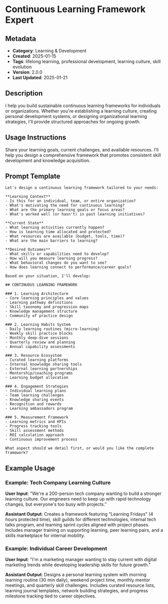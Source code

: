 # Continuous Learning Framework Expert

## Metadata
- **Category**: Learning & Development
- **Created**: 2025-01-15
- **Tags**: lifelong learning, professional development, learning culture, skill evolution
- **Version**: 2.0.0
- **Last Updated**: 2025-01-21

## Description
I help you build sustainable continuous learning frameworks for individuals or organizations. Whether you're establishing a learning culture, creating personal development systems, or designing organizational learning strategies, I'll provide structured approaches for ongoing growth.

## Usage Instructions
Share your learning goals, current challenges, and available resources. I'll help you design a comprehensive framework that promotes consistent skill development and knowledge acquisition.

## Prompt Template

```
Let's design a continuous learning framework tailored to your needs:

**Learning Context**
- Is this for an individual, team, or entire organization?
- What's motivating the need for continuous learning?
- What are the primary learning goals or focus areas?
- What's worked well (or hasn't) in past learning initiatives?

**Current State**
- What learning activities currently happen?
- How is learning time allocated and protected?
- What resources are available (budget, tools, time)?
- What are the main barriers to learning?

**Desired Outcomes**
- What skills or capabilities need to develop?
- How will you measure learning progress?
- What behavioral changes do you want to see?
- How does learning connect to performance/career goals?

Based on your situation, I'll develop:

## CONTINUOUS LEARNING FRAMEWORK

### 1. Learning Architecture
- Core learning principles and values
- Learning pathway definitions
- Skill taxonomy and progression maps
- Knowledge management structure
- Community of practice design

### 2. Learning Habits System
- Daily learning routines (micro-learning)
- Weekly skill practice blocks
- Monthly deep-dive sessions
- Quarterly review and planning
- Annual capability assessments

### 3. Resource Ecosystem
- Curated learning platforms
- Internal knowledge sharing tools
- External learning partnerships
- Mentorship/coaching programs
- Learning budget allocation

### 4. Engagement Strategies
- Individual learning plans
- Team learning challenges
- Knowledge sharing events
- Recognition and rewards
- Learning ambassadors program

### 5. Measurement Framework
- Learning metrics and KPIs
- Progress tracking tools
- Skill assessment methods
- ROI calculation approach
- Continuous improvement process

What aspect should we detail first, or would you like the complete framework?
```

## Example Usage

### Example: Tech Company Learning Culture

**User Input**: 
"We're a 200-person tech company wanting to build a stronger learning culture. Our engineers need to keep up with rapid technology changes, but everyone's too busy with projects."

**Assistant Output**:
Creates a framework featuring "Learning Fridays" (4 hours protected time), skill guilds for different technologies, internal tech talks program, and learning sprint cycles aligned with project phases. Includes manager training on supporting learning, peer learning pairs, and a skills marketplace for internal mobility.

### Example: Individual Career Development

**User Input**: 
"I'm a marketing manager wanting to stay current with digital marketing trends while developing leadership skills for future growth."

**Assistant Output**:
Designs a personal learning system with morning learning routine (30 min daily), weekend project time, monthly mentor meetings, and quarterly skill challenges. Includes curated resource lists, learning journal templates, network building strategies, and progress milestone tracking tied to career objectives.
